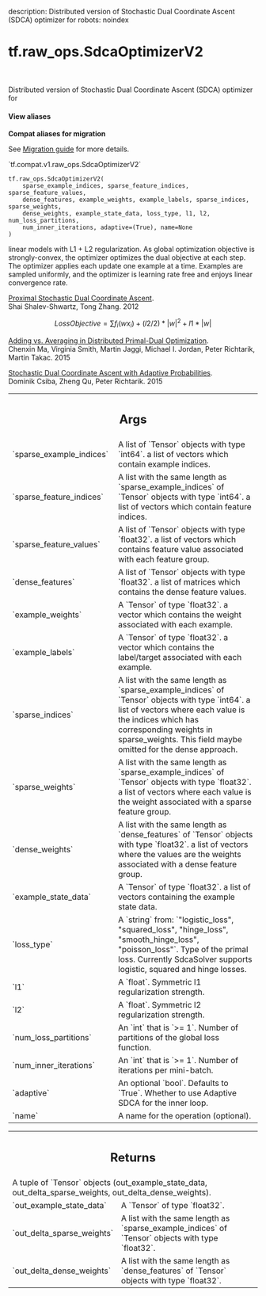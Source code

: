 description: Distributed version of Stochastic Dual Coordinate Ascent (SDCA) optimizer for
robots: noindex

# tf.raw_ops.SdcaOptimizerV2

<!-- Insert buttons and diff -->

<table class="tfo-notebook-buttons tfo-api nocontent" align="left">

</table>



Distributed version of Stochastic Dual Coordinate Ascent (SDCA) optimizer for

<section class="expandable">
  <h4 class="showalways">View aliases</h4>
  <p>
<b>Compat aliases for migration</b>
<p>See
<a href="https://www.tensorflow.org/guide/migrate">Migration guide</a> for
more details.</p>
<p>`tf.compat.v1.raw_ops.SdcaOptimizerV2`</p>
</p>
</section>

<pre class="devsite-click-to-copy prettyprint lang-py tfo-signature-link">
<code>tf.raw_ops.SdcaOptimizerV2(
    sparse_example_indices, sparse_feature_indices, sparse_feature_values,
    dense_features, example_weights, example_labels, sparse_indices, sparse_weights,
    dense_weights, example_state_data, loss_type, l1, l2, num_loss_partitions,
    num_inner_iterations, adaptive=(True), name=None
)
</code></pre>



<!-- Placeholder for "Used in" -->

linear models with L1 + L2 regularization. As global optimization objective is
strongly-convex, the optimizer optimizes the dual objective at each step. The
optimizer applies each update one example at a time. Examples are sampled
uniformly, and the optimizer is learning rate free and enjoys linear convergence
rate.

[Proximal Stochastic Dual Coordinate Ascent](http://arxiv.org/pdf/1211.2717v1.pdf).<br>
Shai Shalev-Shwartz, Tong Zhang. 2012

$$Loss Objective = \sum f_{i} (wx_{i}) + (l2 / 2) * |w|^2 + l1 * |w|$$

[Adding vs. Averaging in Distributed Primal-Dual Optimization](http://arxiv.org/abs/1502.03508).<br>
Chenxin Ma, Virginia Smith, Martin Jaggi, Michael I. Jordan,
Peter Richtarik, Martin Takac. 2015

[Stochastic Dual Coordinate Ascent with Adaptive Probabilities](https://arxiv.org/abs/1502.08053).<br>
Dominik Csiba, Zheng Qu, Peter Richtarik. 2015

<!-- Tabular view -->
 <table class="responsive fixed orange">
<colgroup><col width="214px"><col></colgroup>
<tr><th colspan="2"><h2 class="add-link">Args</h2></th></tr>

<tr>
<td>
`sparse_example_indices`
</td>
<td>
A list of `Tensor` objects with type `int64`.
a list of vectors which contain example indices.
</td>
</tr><tr>
<td>
`sparse_feature_indices`
</td>
<td>
A list with the same length as `sparse_example_indices` of `Tensor` objects with type `int64`.
a list of vectors which contain feature indices.
</td>
</tr><tr>
<td>
`sparse_feature_values`
</td>
<td>
A list of `Tensor` objects with type `float32`.
a list of vectors which contains feature value
associated with each feature group.
</td>
</tr><tr>
<td>
`dense_features`
</td>
<td>
A list of `Tensor` objects with type `float32`.
a list of matrices which contains the dense feature values.
</td>
</tr><tr>
<td>
`example_weights`
</td>
<td>
A `Tensor` of type `float32`.
a vector which contains the weight associated with each
example.
</td>
</tr><tr>
<td>
`example_labels`
</td>
<td>
A `Tensor` of type `float32`.
a vector which contains the label/target associated with each
example.
</td>
</tr><tr>
<td>
`sparse_indices`
</td>
<td>
A list with the same length as `sparse_example_indices` of `Tensor` objects with type `int64`.
a list of vectors where each value is the indices which has
corresponding weights in sparse_weights. This field maybe omitted for the
dense approach.
</td>
</tr><tr>
<td>
`sparse_weights`
</td>
<td>
A list with the same length as `sparse_example_indices` of `Tensor` objects with type `float32`.
a list of vectors where each value is the weight associated with
a sparse feature group.
</td>
</tr><tr>
<td>
`dense_weights`
</td>
<td>
A list with the same length as `dense_features` of `Tensor` objects with type `float32`.
a list of vectors where the values are the weights associated
with a dense feature group.
</td>
</tr><tr>
<td>
`example_state_data`
</td>
<td>
A `Tensor` of type `float32`.
a list of vectors containing the example state data.
</td>
</tr><tr>
<td>
`loss_type`
</td>
<td>
A `string` from: `"logistic_loss", "squared_loss", "hinge_loss", "smooth_hinge_loss", "poisson_loss"`.
Type of the primal loss. Currently SdcaSolver supports logistic,
squared and hinge losses.
</td>
</tr><tr>
<td>
`l1`
</td>
<td>
A `float`. Symmetric l1 regularization strength.
</td>
</tr><tr>
<td>
`l2`
</td>
<td>
A `float`. Symmetric l2 regularization strength.
</td>
</tr><tr>
<td>
`num_loss_partitions`
</td>
<td>
An `int` that is `>= 1`.
Number of partitions of the global loss function.
</td>
</tr><tr>
<td>
`num_inner_iterations`
</td>
<td>
An `int` that is `>= 1`.
Number of iterations per mini-batch.
</td>
</tr><tr>
<td>
`adaptive`
</td>
<td>
An optional `bool`. Defaults to `True`.
Whether to use Adaptive SDCA for the inner loop.
</td>
</tr><tr>
<td>
`name`
</td>
<td>
A name for the operation (optional).
</td>
</tr>
</table>



<!-- Tabular view -->
 <table class="responsive fixed orange">
<colgroup><col width="214px"><col></colgroup>
<tr><th colspan="2"><h2 class="add-link">Returns</h2></th></tr>
<tr class="alt">
<td colspan="2">
A tuple of `Tensor` objects (out_example_state_data, out_delta_sparse_weights, out_delta_dense_weights).
</td>
</tr>
<tr>
<td>
`out_example_state_data`
</td>
<td>
A `Tensor` of type `float32`.
</td>
</tr><tr>
<td>
`out_delta_sparse_weights`
</td>
<td>
A list with the same length as `sparse_example_indices` of `Tensor` objects with type `float32`.
</td>
</tr><tr>
<td>
`out_delta_dense_weights`
</td>
<td>
A list with the same length as `dense_features` of `Tensor` objects with type `float32`.
</td>
</tr>
</table>


